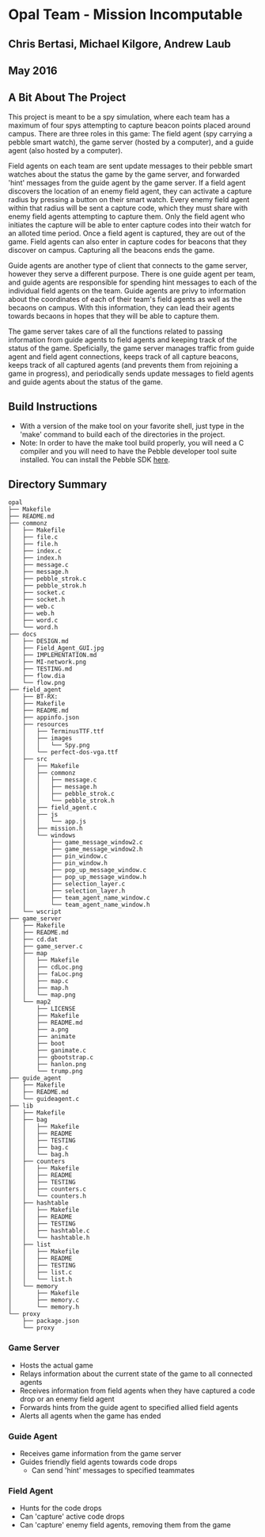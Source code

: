 # Opal Team - Mission Incomputable
## Chris Bertasi, Michael Kilgore, Andrew Laub
## May 2016

## A Bit About The Project
This project is meant to be a spy simulation, where each team has a maximum of four spys attempting to capture beacon points placed around campus. There are three roles in this game: The field agent (spy carrying a pebble smart watch), the game server (hosted by a computer), and a guide agent (also hosted by a computer). 
	
Field agents on each team are sent update messages to their pebble smart watches about the status the game by the game server, and forwarded 'hint' messages from the guide agent by the game server. If a field agent discovers the location of an enemy field agent, they can activate a capture radius by pressing a button on their smart watch. Every enemy field agent within that radius will be sent a capture code, which they must share with enemy field agents attempting to capture them. Only the field agent who initiates the capture will be able to enter capture codes into their watch for an alloted time period. Once a field agent is captured, they are out of the game. Field agents can also enter in capture codes for beacons that they discover on campus. Capturing all the beacons ends the game.

Guide agents are another type of client that connects to the game server, however they serve a different purpose. There is one guide agent per team, and guide agents are responsible for spending hint messages to each of the individual field agents on the team. Guide agents are privy to information about the coordinates of each of their team's field agents as well as the becaons on campus. With this information, they can lead their agents towards becaons in hopes that they will be able to capture them.

The game server takes care of all the functions related to passing information from guide agents to field agents and keeping track of the status of the game. Speficially, the game server manages traffic from guide agent and field agent connections, keeps track of all capture beacons, keeps track of all captured agents (and prevents them from rejoining a game in progress), and periodically sends update messages to field agents and guide agents about the status of the game.

## Build Instructions
* With a version of the make tool on your favorite shell, just type in the 'make' command to build each of the directories in the project.
* Note: In order to have the make tool build properly, you will need a C compiler and you will need to have the Pebble developer tool suite installed. You can install the Pebble SDK [here](https://developer.pebble.com/sdk/install/).

## Directory Summary
```
opal
├── Makefile
├── README.md
├── commonz
│   ├── Makefile
│   ├── file.c
│   ├── file.h
│   ├── index.c
│   ├── index.h
│   ├── message.c
│   ├── message.h
│   ├── pebble_strok.c
│   ├── pebble_strok.h
│   ├── socket.c
│   ├── socket.h
│   ├── web.c
│   ├── web.h
│   ├── word.c
│   └── word.h
├── docs
│   ├── DESIGN.md
│   ├── Field_Agent_GUI.jpg
│   ├── IMPLEMENTATION.md
│   ├── MI-network.png
│   ├── TESTING.md
│   ├── flow.dia
│   └── flow.png
├── field_agent
│   ├── BT-RX:
│   ├── Makefile
│   ├── README.md
│   ├── appinfo.json
│   ├── resources
│   │   ├── TerminusTTF.ttf
│   │   ├── images
│   │   │   └── Spy.png
│   │   └── perfect-dos-vga.ttf
│   ├── src
│   │   ├── Makefile
│   │   ├── commonz
│   │   │   ├── message.c
│   │   │   ├── message.h
│   │   │   ├── pebble_strok.c
│   │   │   └── pebble_strok.h
│   │   ├── field_agent.c
│   │   ├── js
│   │   │   └── app.js
│   │   ├── mission.h
│   │   └── windows
│   │       ├── game_message_window2.c
│   │       ├── game_message_window2.h
│   │       ├── pin_window.c
│   │       ├── pin_window.h
│   │       ├── pop_up_message_window.c
│   │       ├── pop_up_message_window.h
│   │       ├── selection_layer.c
│   │       ├── selection_layer.h
│   │       ├── team_agent_name_window.c
│   │       └── team_agent_name_window.h
│   └── wscript
├── game_server
│   ├── Makefile
│   ├── README.md
│   ├── cd.dat
│   ├── game_server.c
│   ├── map
│   │   ├── Makefile
│   │   ├── cdLoc.png
│   │   ├── faLoc.png
│   │   ├── map.c
│   │   ├── map.h
│   │   └── map.png
│   └── map2
│       ├── LICENSE
│       ├── Makefile
│       ├── README.md
│       ├── a.png
│       ├── animate
│       ├── boot
│       ├── ganimate.c
│       ├── gbootstrap.c
│       ├── hanlon.png
│       └── trump.png
├── guide_agent
│   ├── Makefile
│   ├── README.md
│   └── guideagent.c
├── lib
│   ├── Makefile
│   ├── bag
│   │   ├── Makefile
│   │   ├── README
│   │   ├── TESTING
│   │   ├── bag.c
│   │   └── bag.h
│   ├── counters
│   │   ├── Makefile
│   │   ├── README
│   │   ├── TESTING
│   │   ├── counters.c
│   │   └── counters.h
│   ├── hashtable
│   │   ├── Makefile
│   │   ├── README
│   │   ├── TESTING
│   │   ├── hashtable.c
│   │   └── hashtable.h
│   ├── list
│   │   ├── Makefile
│   │   ├── README
│   │   ├── TESTING
│   │   ├── list.c
│   │   └── list.h
│   └── memory
│       ├── Makefile
│       ├── memory.c
│       └── memory.h
└── proxy
    ├── package.json
    └── proxy
```


### Game Server
* Hosts the actual game
* Relays information about the current state of the game to all connected agents
* Receives information from field agents when they have captured a code drop or an enemy field agent
* Forwards hints from the guide agent to specified allied field agents
* Alerts all agents when the game has ended

### Guide Agent
* Receives game information from the game server
* Guides friendly field agents towards code drops
  * Can send 'hint' messages to specified teammates

### Field Agent
* Hunts for the code drops
* Can 'capture' active code drops
* Can 'capture' enemy field agents, removing them from the game